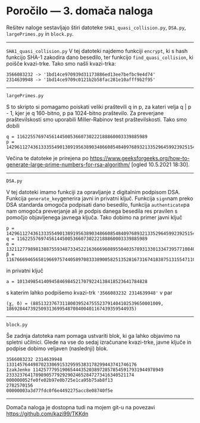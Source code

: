 # Poročilo — 3. domača naloga

Rešitev naloge sestavljajo štiri datoteke `SHA1_quasi_collision.py`, `DSA.py`, `largePrimes.py` in `block.py`.

- - -

`SHA1_quasi_collision.py`
V tej datoteki najdemo funkciji `encrypt`, ki s hash funkcijo SHA-1 zakodira dano besedilo, ter funkcijo `find_quasi_collision`, ki poišče kvazi-trke. Tako smo našli kvazi-trka:

```
3566083232 -> '1bd14ce970939d31173886ed13ee7befbc9e4d74'
2314639948 -> '1bd14ce9709c0121b2b58fac281e10afff9b2f95'
```
- - -

`largePrimes.py`

S to skripto si pomagamo poiskati veliki praštevili q in p, za kateri velja q | p - 1, kjer je q 160-bitno, p pa 1024-bitno praštevilo. Za preverjane praštevilskosti smo uporabili Miller-Rabinov test praštevilskosti. Tako smo dobili

```
q = 1162255769745614450053660730222188860003339885989
p = 142961127436133355490138919563890348660854840976893213352964599239251544301337707783902342383086525288103655452924484721723793662485712143636442571460216320911039914868719609454147758510875050598705302510931641607766956115093646822742924491276245455898739266555549702781082840760937147638759773821954219429767
```
Večina te datoteke je prirejena po https://www.geeksforgeeks.org/how-to-generate-large-prime-numbers-for-rsa-algorithm/ [ogled 10.5.2021 18:30].

- - - 

`DSA.py`

V tej datoteki imamo funkciji za opravljanje z digitalnim podpisom DSA. Funkcija `generate_key`generira javni in privatni ključ. Funkcija `sign`nam preko DSA standarda omogoča podpisati dano besedilo, funkcija `authenticate`pa nam omogoča preverjanje ali je podpis danega besedila res pravilen s pomočjo objavljenega javnega ključa. Tako dobimo na primer javni ključ

```
p = 142961127436133355490138919563890348660854840976893213352964599239251544301337707783902342383086525288103655452924484721723793662485712143636442571460216320911039914868719609454147758510875050598705302510931641607766956115093646822742924491276245455898739266555549702781082840760937147638759773821954219429767
q = 1162255769745614450053660730222188860003339885989
⍺ = 132112779898138875593487334522163666960895504035789313301334739577108402063410996963834438687193823725658339205765289423250343053351689727648137669617044660509149690137875456744564323084476737188827755066454211790478871547616587400069579809747039872578850400684143918232595335455994924670227303144698180119859
β = 116766694656581966975744058970833389005825135281673167418387513155471106302572867649142860812364214453017500594655654109024638105397397570841407619736411382828201477999728678198309638247637344343725290228902455912009191726264576191003030189636079766989871833758147059049801120811395881648529162097511162120440
```
in privatni ključ

```
a = 1013498541409458469845217079224138418523641784828
```

s katerim lahko podpišemo kvazi-trk `'3566083232 2314639948'` v par

```
(ɣ, δ) = (885132376731180039524755523791404102539650001009, 186928447392509313699548708400401167439359544935)
```

- - -

`block.py`

Še zadnja datoteka nam pomaga ustvariti blok, ki ga lahko objavimo na spletni učilnici. Glede na vse do sedaj izračunane kvazi-trke, javne ključe in podpise dobimo veljaven (naslednji) blok.

```
3566083232 2314639948 1331457644987023306915329595383178299443741746176
IzakJenko 1142577795190654443520389728578545917931944978949 233323764178989057792929024652847273416340521174
000000052fe0fe02b97e0b725e1ca95b75ab8f13
2782570156
00000003a3d77fdc0f6e4492275acc8e08740f5e
```

---

Domača naloga je dostopna tudi na mojem git-u na povezavi <https://github.com/kazi99/TKKdn>